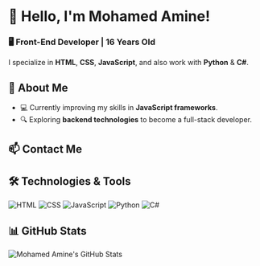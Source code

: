 # 👋 Hello, I'm Mohamed Amine!

### 🖥️ Front-End Developer | 16 Years Old  
I specialize in **HTML**, **CSS**, **JavaScript**, and also work with **Python** & **C#**.

## 🚀 About Me

- 💻 Currently improving my skills in **JavaScript frameworks**.
- 🔍 Exploring **backend technologies** to become a full-stack developer.

## 📫 Contact Me


## 🛠️ Technologies & Tools
![HTML](https://img.shields.io/badge/HTML-E34F26?style=for-the-badge&logo=html5&logoColor=white)
![CSS](https://img.shields.io/badge/CSS-1572B6?style=for-the-badge&logo=css3&logoColor=white)
![JavaScript](https://img.shields.io/badge/JavaScript-F7DF1E?style=for-the-badge&logo=javascript&logoColor=black)
![Python](https://img.shields.io/badge/Python-3776AB?style=for-the-badge&logo=python&logoColor=white)
![C#](https://img.shields.io/badge/C%23-239120?style=for-the-badge&logo=csharp&logoColor=white)

## 📊 GitHub Stats
![Mohamed Amine's GitHub Stats](https://github-readme-stats.vercel.app/api?username=your-github-username&show_icons=true&theme=dark)
